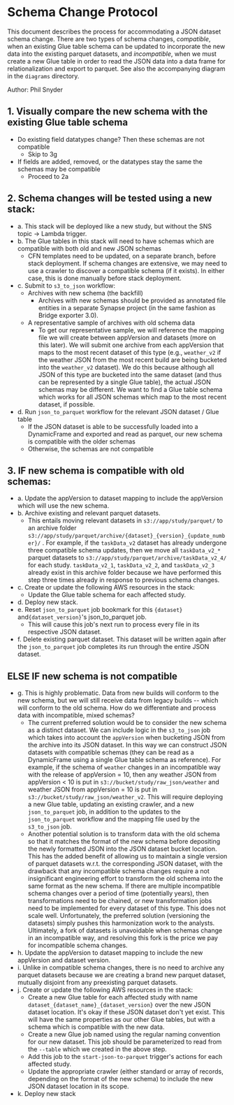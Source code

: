 # Schema Change Protocol

This document describes the process for accommodating a JSON dataset schema change. There are two types of schema changes, _compatible_, when an existing Glue table schema can be updated to incorporate the new data into the existing parquet datasets, and _incompatible_, when we must create a new Glue table in order to read the JSON data into a data frame for relationalization and export to parquet. See also the accompanying diagram in the `diagrams` directory.

Author: Phil Snyder

## 1. Visually compare the new schema with the existing Glue table schema

- Do existing field datatypes change? Then these schemas are not compatible
    * Skip to 3g
- If fields are added, removed, or the datatypes stay the same the schemas may be compatible
    * Proceed to 2a

## 2. Schema changes will be tested using a new stack:

* a. This stack will be deployed like a new study, but without the SNS topic -> Lambda trigger.
* b. The Glue tables in this stack will need to have schemas which are compatible with both old and new JSON schemas
    * CFN templates need to be updated, on a separate branch, before stack deployment. If schema changes are extensive, we may need to use a crawler to discover a compatible schema (if it exists). In either case, this is done manually before stack deployment.
* c. Submit to `s3_to_json` workflow:
    * Archives with new schema (the backfill)
        - Archives with new schemas should be provided as annotated file entities in a separate Synapse project (in the same fashion as Bridge exporter 3.0).
    * A representative sample of archives with old schema data
        - To get our representative sample, we will reference the mapping file we will create between appVersion and datasets (more on this later). We will submit one archive from each appVersion that maps to the most recent dataset of this type (e.g., `weather_v2` if the weather JSON from the most recent build are being bucketed into the `weather_v2` dataset). We do this because although all JSON of this type are bucketed into the same dataset (and thus can be represented by a single Glue table), the actual JSON schemas may be different. We want to find a Glue table schema which works for all JSON schemas which map to the most recent dataset, if possible.
* d. Run `json_to_parquet` workflow for the relevant JSON dataset / Glue table
    * If the JSON dataset is able to be successfully loaded into a DynamicFrame and exported and read as parquet, our new schema is compatible with the older schemas
    * Otherwise, the schemas are not compatible

## 3. IF new schema is compatible with old schemas:

* a. Update the appVersion to dataset mapping to include the appVersion which will use the new schema.
* b. Archive existing and relevant parquet datasets.
    * This entails moving relevant datasets in `s3://app/study/parquet/` to an archive folder `s3://app/study/parquet/archive/{dataset}_{version}_{update_number}/` . For example, if the `taskData_v2` dataset has already undergone three compatible schema updates, then we move all `taskData_v2_*` parquet datasets to `s3://app/study/parquet/archive/taskData_v2_4/` for each study. `taskData_v2_1`, `taskData_v2_2`, and `taskData_v2_3` already exist in this archive folder because we have performed this step three times already in response to previous schema changes.
* c. Create or update the following AWS resources in the stack:
    * Update the Glue table schema for each affected study.
* d. Deploy new stack.
* e. Reset `json_to_parquet` job bookmark for this `{dataset} ` and`{dataset_version}`'s json_to_parquet job.
    * This will cause this job's next run to process every file in its respective JSON dataset.
* f. Delete existing parquet dataset. This dataset will be written again after the `json_to_parquet` job completes its run through the entire JSON dataset.

## ELSE IF new schema is not compatible
* g. This is highly problematic. Data from new builds will conform to the new schema, but we will still receive data from legacy builds -- which will conform to the old schema. How do we differentiate and process data with incompatible, mixed schemas?
    * The current preferred solution would be to consider the new schema as a distinct dataset.  We can include logic in the `s3_to_json` job which takes into account the `appVersion` when bucketing JSON from the archive into its JSON dataset. In this way we can construct JSON datasets with compatible schemas (they can be read as a DynamicFrame using a single Glue table schema as reference). For example, if the schema of `weather` changes in an incompatible way with the release of appVersion = 10, then any weather JSON from appVersion < 10 is put in `s3://bucket/study/raw_json/weather` and weather JSON from appVersion = 10 is put in `s3://bucket/study/raw_json/weather_v2`. This will require deploying a new Glue table, updating an existing crawler, and a new `json_to_parquet` job, in addition to the updates to the `json_to_parquet` workflow and the mapping file used by the `s3_to_json` job.
    * Another potential solution is to transform data with the old schema so that it matches the format of the new schema before depositing the newly formatted JSON into the JSON dataset bucket location. This has the added benefit of allowing us to maintain a single version of parquet datasets w.r.t. the corresponding JSON dataset, with the drawback that any incompatible schema changes require a not insignificant engineering effort to transform the old schema into the same format as the new schema. If there are multiple incompatible schema changes over a period of time (potentially years), then transformations need to be chained, or new transformation jobs need to be implemented for every dataset of this type. This does not scale well. Unfortunately, the preferred solution (versioning the datasets) simply pushes this harmonization work to the analysts. Ultimately, a fork of datasets is unavoidable when schemas change in an incompatible way, and resolving this fork is the price we pay for incompatible schema changes.
* h. Update the appVersion to dataset mapping to include the new appVersion and dataset version.
* i. Unlike in compatible schema changes, there is no need to archive any parquet datasets because we are creating a brand new parquet dataset, mutually disjoint from any preexisting parquet datasets.
* j. Create or update the following AWS resources in the stack:
    * Create a new Glue table for each affected study with name `dataset_{dataset_name}_{dataset_version}` over the new JSON dataset location. It's okay if these JSON dataset don't yet exist. This will have the same properties as our other Glue tables, but with a schema which is compatible with the new data.
    * Create a new Glue job named using the regular naming convention for our new dataset. This job should be parameterized to read from the `--table` which we created in the above step.
    * Add this job to the `start-json-to-parquet` trigger's actions for each affected study.
    * Update the appropriate crawler (either standard or array of records, depending on the format of the new schema) to include the new JSON dataset location in its scope.
* k. Deploy new stack
